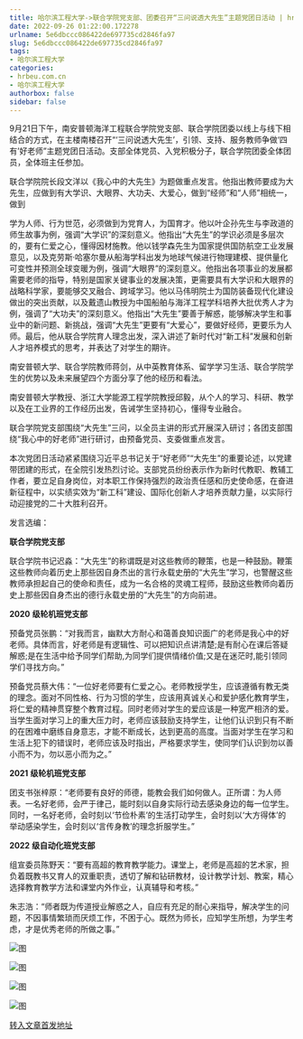 ```yaml
---
title: 哈尔滨工程大学->联合学院党支部、团委召开“三问说透大先生”主题党团日活动 | hrbeu.com.cn
date: 2022-09-26 01:22:00.172278
urlname: 5e6dbccc086422de697735cd2846fa97
slug: 5e6dbccc086422de697735cd2846fa97
tags: 
- 哈尔滨工程大学
categories:
- hrbeu.com.cn
- 哈尔滨工程大学
authorbox: false
sidebar: false
---
```

9月21日下午，南安普顿海洋工程联合学院党支部、联合学院团委以线上与线下相结合的方式，在主楼南楼召开“‘三问说透大先生’，引领、支持、服务教师争做‘四有’好老师”主题党团日活动。支部全体党员、入党积极分子，联合学院团委全体团员，全体班主任参加。

联合学院院长段文洋以《我心中的大先生》为题做重点发言。他指出教师要成为大先生，应做到有大学识、大眼界、大功夫、大爱心，做到“经师”和“人师”相统一，做到
<!--more-->
学为人师、行为世范，必须做到为党育人，为国育才。他以叶企孙先生与李政道的师生故事为例，强调“大学识”的深刻意义。他指出“大先生”的学识必须是多层次的，要有仁爱之心，懂得因材施教。他以钱学森先生为国家提供国防航空工业发展意见，以及克劳斯·哈塞尔曼从船海学科出发为地球气候进行物理建模、提供量化可变性并预测全球变暖为例，强调“大眼界”的深刻意义。他指出各项事业的发展都需要老师的指导，特别是国家关键事业的发展决策，更需要具有大学识和大眼界的战略科学家，要能够交叉融合、跨域学习。他以马伟明院士为国防装备现代化建设做出的突出贡献，以及戴遗山教授为中国船舶与海洋工程学科培养大批优秀人才为例，强调了“大功夫”的深刻意义。他指出“大先生”要善于解惑，能够解决学生和事业中的新问题、新挑战，强调“大先生”更要有“大爱心”，要做好经师，更要乐为人师。最后，他从联合学院育人理念出发，深入讲述了新时代对“新工科”发展和创新人才培养模式的思考，并表达了对学生的期许。

南安普顿大学、联合学院教师蒋剑，从中英教育体系、留学学习生活、联合学院学生的优势以及未来展望四个方面分享了他的经历和看法。

南安普顿大学教授、浙江大学能源工程学院教授邱毅，从个人的学习、科研、教学以及在工业界的工作经历出发，告诫学生坚持初心，懂得专业融合。

联合学院党支部围绕“大先生”三问，以全员主讲的形式开展深入研讨；各团支部围绕“我心中的好老师”进行研讨，由预备党员、支委做重点发言。

本次党团日活动紧紧围绕习近平总书记关于“好老师”“大先生”的重要论述，以党建带团建的形式，在全院引发热烈讨论。支部党员纷纷表示作为新时代教职、教辅工作者，要立足自身岗位，对本职工作保持强烈的政治责任感和历史使命感，在奋进新征程中，以实绩实效为“新工科”建设、国际化创新人才培养贡献力量，以实际行动迎接党的二十大胜利召开。

发言选编：

**联合学院党支部**

联合学院书记迟淼：“大先生”的称谓既是对这些教师的鞭策，也是一种鼓励。鞭策这些教师向着历史上那些因自身杰出的言行永载史册的“大先生”学习，也警醒这些教师承担起自己的使命和责任，成为一名合格的灵魂工程师，鼓励这些教师向着历史上那些因自身杰出的德行永载史册的“大先生”的方向前进。

**2020** **级轮机班党支部**

预备党员张鹏：“对我而言，幽默大方耐心和蔼善良知识面广的老师是我心中的好老师。具体而言，好老师是有逻辑性、可以把知识点讲清楚;是有耐心在课后答疑解惑;是在生活中给予同学们帮助,为同学们提供情绪价值;又是在迷茫时,能引领同学们寻找方向。”

预备党员蔡大伟：“一位好老师要有仁爱之心。老师教授学生，应该遵循有教无类的理念。面对不同性格、行为习惯的学生，应该用真诚关心和爱护感化教育学生，将仁爱的精神贯穿整个教育过程。同时老师对学生的爱应该是一种宽严相济的爱。当学生面对学习上的重大压力时，老师应该鼓励支持学生，让他们认识到只有不断的在困难中磨练自身意志，才能不断成长，达到更高的高度。当面对学生在学习和生活上犯下的错误时，老师应该及时指出，严格要求学生，使同学们认识到勿以善小而不为，勿以恶小而为之。”

**2021** **级轮机班党支部**

团支书张梓原：“老师要有良好的师德，能教会我们如何做人。正所谓：为人师表。一名好老师，会严于律己，能时刻以自身实际行动去感染身边的每一位学生。同时，一名好老师，会时刻以‘节俭朴素’的生活打动学生，会时刻以‘大方得体’的举动感染学生，会时刻以‘言传身教’的理念折服学生。”

**2022** **级自动化班党支部**

组宣委员陈野天：“要有高超的教育教学能力。课堂上，老师是高超的艺术家，担负着既教书又育人的双重职责，透切了解和钻研教材，设计教学计划、教案，精心选择教育教学方法和课堂内外作业，认真辅导和考核。”

朱志浩：“师者既为传道授业解惑之人，自应有充足的耐心来指导，解决学生的问题，不因事情繁琐而厌烦工作，不困于心。既然为师长，应知学生所想，为学生考虑，才是优秀老师的所做之事。”

![图](http://rmtgl.hrbeu.edu.cn/storage/4C75159EBEE2EE1A6D875BCB2417A500)

![图](http://rmtgl.hrbeu.edu.cn/storage/5BF87D87AF5B8A6509A333A1545E1CEE)

![图](http://rmtgl.hrbeu.edu.cn/storage/BBE1064C1BAE4A7450D20C7D29E1461F)

![图](http://rmtgl.hrbeu.edu.cn/storage/ABD52E4F709426CEC7350D3F5F8A6295)

[转入文章首发地址](http://gongxue.cn/info/1015/73061.htm)